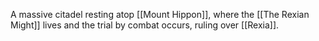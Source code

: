 A massive citadel resting atop [[Mount Hippon]], where the [[The Rexian Might]] lives and the trial by combat occurs, ruling over [[Rexia]].